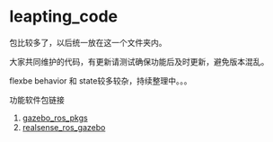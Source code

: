 # leapting_code

包比较多了，以后统一放在这一个文件夹内。 

大家共同维护的代码，有更新请测试确保功能后及时更新，避免版本混乱。

flexbe behavior 和 state较多较杂，持续整理中。。。



功能软件包链接

1. [gazebo_ros_pkgs](https://github.com/ros-simulation/gazebo_ros_pkgs)
2. [realsense_ros_gazebo](https://github.com/tugepaopaoo/realsense_ros_gazebo)
